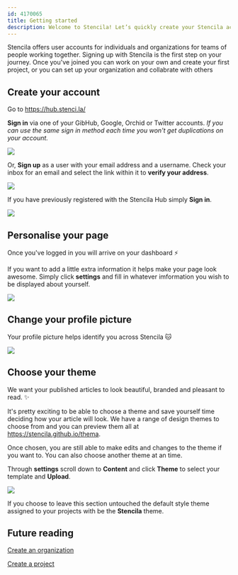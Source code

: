 ```yaml
---
id: 4170065
title: Getting started
description: Welcome to Stencila! Let’s quickly create your Stencila account and show you around so you can get started
---
```


Stencila offers user accounts for individuals and organizations for teams of people working together. Signing up with Stencila is the first step on your journey. Once you've joined you can work on your own and create your first project, or you can set up your organization and collabrate with others  

## Create your account

Go to https://hub.stenci.la/

**Sign in** via one of your GibHub, Google, Orchid or Twitter accounts. *If you can use the same sign in method each time you won't get duplications on your account.*

![](https://i.imgur.com/wVxKgSZ.png)

Or, **Sign up** as a user with your email address and a username. Check your inbox for an email and select the link within it to **verify your address**. 

![](http://stencila.github.io/hub/manager/snaps/user-signup-form.png)

If you have previously registered with the Stencila Hub simply **Sign in**.

![](http://stencila.github.io/hub/manager/snaps/user-signin-username-password-form.png)

## Personalise your page

Once you've logged in you will arrive on your dashboard :zap: 

If you want to add a little extra information it helps make your page look awesome. Simply click **settings** and fill in whatever imformation you wish to be displayed about yourself.

![](http://stencila.github.io/hub/manager/snaps/org-new-profile-fields.png)

## Change your profile picture
Your profile picture helps identify you across Stencila :cat:

![](http://stencila.github.io/hub/manager/snaps/org-settings-image-form.png)

## Choose your theme
We want your published articles to look beautiful, branded and pleasant to read. :sparkles: 

It's pretty exciting to be able to choose a theme and save yourself time deciding how your article will look. We have a range of design themes to choose from and you can preview them all at https://stencila.github.io/thema. 

Once chosen, you are still able to make edits and changes to the theme if you want to. You can also choose another theme at an time. 

Through **settings** scroll down to **Content** and click **Theme** to select your template and **Upload**.  

![](http://stencila.github.io/hub/manager/snaps/org-settings-theme-field.png)

If you choose to leave this section untouched the default style theme assigned to your projects with be the **Stencila** theme. 

## Future reading
 
[Create an organization](./organizations/create-an-organization.md)

[Create a project](./projects/create-a-project.md)

